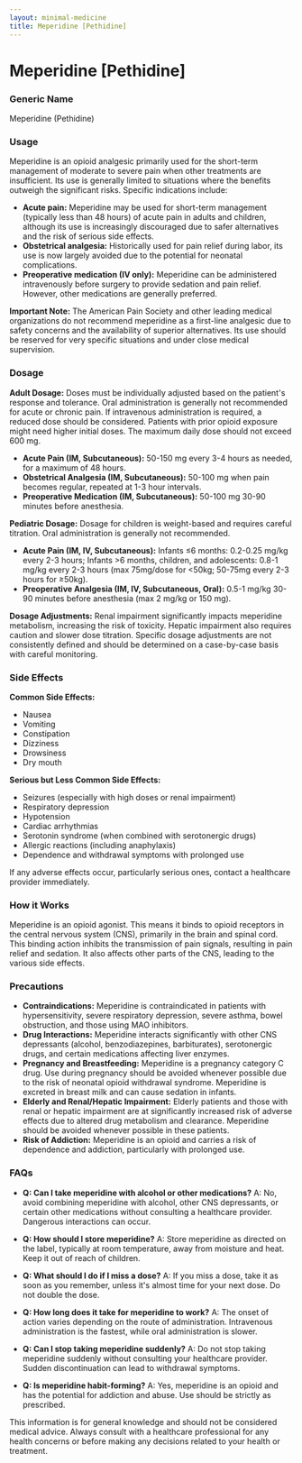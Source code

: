 ```yaml
---
layout: minimal-medicine
title: Meperidine [Pethidine]
---
```


# Meperidine [Pethidine]
### Generic Name
Meperidine (Pethidine)

### Usage
Meperidine is an opioid analgesic primarily used for the short-term management of moderate to severe pain when other treatments are insufficient.  Its use is generally limited to situations where the benefits outweigh the significant risks.  Specific indications include:

* **Acute pain:**  Meperidine may be used for short-term management (typically less than 48 hours) of acute pain in adults and children, although its use is increasingly discouraged due to safer alternatives and the risk of serious side effects.
* **Obstetrical analgesia:**  Historically used for pain relief during labor, its use is now largely avoided due to the potential for neonatal complications.
* **Preoperative medication (IV only):** Meperidine can be administered intravenously before surgery to provide sedation and pain relief.  However, other medications are generally preferred.

**Important Note:** The American Pain Society and other leading medical organizations do not recommend meperidine as a first-line analgesic due to safety concerns and the availability of superior alternatives. Its use should be reserved for very specific situations and under close medical supervision.


### Dosage

**Adult Dosage:** Doses must be individually adjusted based on the patient's response and tolerance. Oral administration is generally not recommended for acute or chronic pain.  If intravenous administration is required, a reduced dose should be considered.  Patients with prior opioid exposure might need higher initial doses.  The maximum daily dose should not exceed 600 mg.


* **Acute Pain (IM, Subcutaneous):** 50-150 mg every 3-4 hours as needed, for a maximum of 48 hours.
* **Obstetrical Analgesia (IM, Subcutaneous):** 50-100 mg when pain becomes regular, repeated at 1-3 hour intervals.
* **Preoperative Medication (IM, Subcutaneous):** 50-100 mg 30-90 minutes before anesthesia.

**Pediatric Dosage:**  Dosage for children is weight-based and requires careful titration.  Oral administration is generally not recommended.

* **Acute Pain (IM, IV, Subcutaneous):** Infants ≤6 months: 0.2-0.25 mg/kg every 2-3 hours; Infants >6 months, children, and adolescents: 0.8-1 mg/kg every 2-3 hours (max 75mg/dose for <50kg; 50-75mg every 2-3 hours for ≥50kg).
* **Preoperative Analgesia (IM, IV, Subcutaneous, Oral):**  0.5-1 mg/kg 30-90 minutes before anesthesia (max 2 mg/kg or 150 mg).

**Dosage Adjustments:**  Renal impairment significantly impacts meperidine metabolism, increasing the risk of toxicity.  Hepatic impairment also requires caution and slower dose titration.  Specific dosage adjustments are not consistently defined and should be determined on a case-by-case basis with careful monitoring.

### Side Effects

**Common Side Effects:**

* Nausea
* Vomiting
* Constipation
* Dizziness
* Drowsiness
* Dry mouth

**Serious but Less Common Side Effects:**

* Seizures (especially with high doses or renal impairment)
* Respiratory depression
* Hypotension
* Cardiac arrhythmias
* Serotonin syndrome (when combined with serotonergic drugs)
* Allergic reactions (including anaphylaxis)
* Dependence and withdrawal symptoms with prolonged use


If any adverse effects occur, particularly serious ones, contact a healthcare provider immediately.

### How it Works

Meperidine is an opioid agonist. This means it binds to opioid receptors in the central nervous system (CNS), primarily in the brain and spinal cord.  This binding action inhibits the transmission of pain signals, resulting in pain relief and sedation.  It also affects other parts of the CNS, leading to the various side effects.

### Precautions

* **Contraindications:** Meperidine is contraindicated in patients with hypersensitivity, severe respiratory depression, severe asthma, bowel obstruction, and those using MAO inhibitors.
* **Drug Interactions:** Meperidine interacts significantly with other CNS depressants (alcohol, benzodiazepines, barbiturates),  serotonergic drugs, and certain medications affecting liver enzymes.
* **Pregnancy and Breastfeeding:** Meperidine is a pregnancy category C drug.  Use during pregnancy should be avoided whenever possible due to the risk of neonatal opioid withdrawal syndrome. Meperidine is excreted in breast milk and can cause sedation in infants.
* **Elderly and Renal/Hepatic Impairment:**  Elderly patients and those with renal or hepatic impairment are at significantly increased risk of adverse effects due to altered drug metabolism and clearance. Meperidine should be avoided whenever possible in these patients.
* **Risk of Addiction:** Meperidine is an opioid and carries a risk of dependence and addiction, particularly with prolonged use.


### FAQs

* **Q: Can I take meperidine with alcohol or other medications?** A: No,  avoid combining meperidine with alcohol, other CNS depressants, or certain other medications without consulting a healthcare provider.  Dangerous interactions can occur.

* **Q: How should I store meperidine?** A: Store meperidine as directed on the label, typically at room temperature, away from moisture and heat.  Keep it out of reach of children.

* **Q: What should I do if I miss a dose?** A: If you miss a dose, take it as soon as you remember, unless it's almost time for your next dose. Do not double the dose.

* **Q: How long does it take for meperidine to work?** A: The onset of action varies depending on the route of administration.  Intravenous administration is the fastest, while oral administration is slower.

* **Q: Can I stop taking meperidine suddenly?** A:  Do not stop taking meperidine suddenly without consulting your healthcare provider.  Sudden discontinuation can lead to withdrawal symptoms.

* **Q: Is meperidine habit-forming?** A: Yes, meperidine is an opioid and has the potential for addiction and abuse.  Use should be strictly as prescribed.

This information is for general knowledge and should not be considered medical advice.  Always consult with a healthcare professional for any health concerns or before making any decisions related to your health or treatment.
